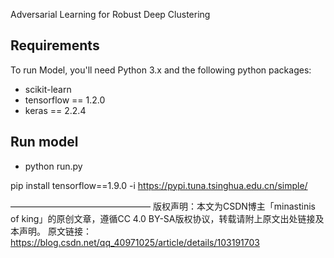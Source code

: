 Adversarial Learning for Robust Deep Clustering


## Requirements
To run Model, you'll need Python 3.x and the following python packages:
- scikit-learn
- tensorflow == 1.2.0
- keras == 2.2.4


## Run model
- python run.py



pip install tensorflow==1.9.0 -i https://pypi.tuna.tsinghua.edu.cn/simple/

————————————————
版权声明：本文为CSDN博主「minastinis of king」的原创文章，遵循CC 4.0 BY-SA版权协议，转载请附上原文出处链接及本声明。
原文链接：https://blog.csdn.net/qq_40971025/article/details/103191703